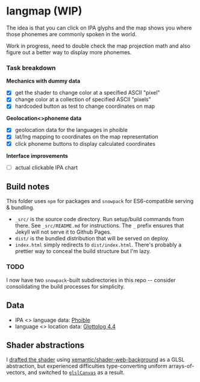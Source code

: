 # langmap (WIP)
The idea is that you can click on IPA glyphs and the map shows you where those phonemes are commonly spoken in the world.

Work in progress, need to double check the map projection math and also figure 
out a better way to display more phonemes.

### Task breakdown
**Mechanics with dummy data**
- [x] get the shader to change color at a specified ASCII "pixel"
- [x] change color at a collection of specified ASCII "pixels"
- [x] hardcoded button as test to change coordinates on map

**Geolocation<>phoneme data**
- [x] geolocation data for the languages in phoible
- [x] lat/lng mapping to coordinates on the map representation
- [x] click phoneme buttons to display calculated coordinates

**Interface improvements**
- [ ] actual clickable IPA chart

## Build notes
This folder uses `npm` for packages and `snowpack` for ES6-compatible serving &
bundling.
- `_src/` is the source code directory. Run setup/build commands from there. See `_src/README.md` for instructions. The `_` prefix ensures that Jekyll will not serve it to Github Pages.
- `dist/` is the bundled distribution that will be served on deploy.
- `index.html` simply redirects to `dist/index.html`. There's probably a prettier way to conceal the build structure but I'm lazy.

### TODO
I now have two `snowpack`-built subdirectories in this repo -- consider 
consolidating the build processes for simplicity.

## Data
- IPA <> language data: [Phoible](https://phoible.github.io/)
- language <> location data: [Glottolog 4.4](https://github.com/glottolog/glottolog/releases/tag/v4.4)

## Shader abstractions
I [drafted the shader](https://rfong.github.io/creative-coding/skymap) using [xemantic/shader-web-background](https://xemantic.github.io/shader-web-background/) as a GLSL abstraction, but experienced difficulties type-converting uniform arrays-of-vectors, and switched to [`glslCanvas`](https://github.com/patriciogonzalezvivo/glslCanvas/) as a result.
